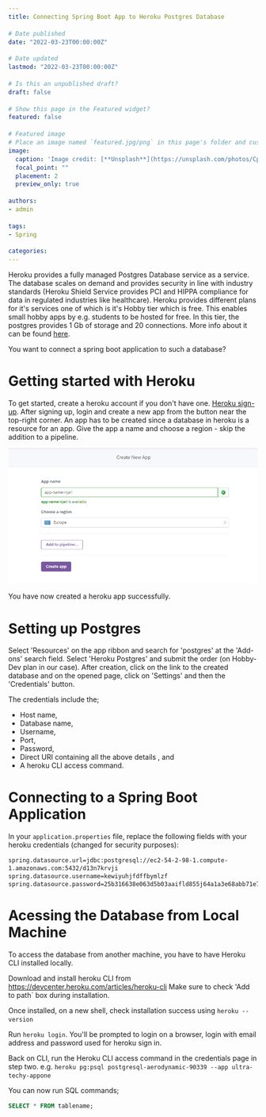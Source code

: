 ```yaml
---
title: Connecting Spring Boot App to Heroku Postgres Database

# Date published
date: "2022-03-23T00:00:00Z"

# Date updated
lastmod: "2022-03-23T00:00:00Z"

# Is this an unpublished draft?
draft: false

# Show this page in the Featured widget?
featured: false

# Featured image
# Place an image named `featured.jpg/png` in this page's folder and customize its options here.
image:
  caption: 'Image credit: [**Unsplash**](https://unsplash.com/photos/CpkOjOcXdUY)'
  focal_point: ""
  placement: 2
  preview_only: true

authors:
- admin

tags:
- Spring

categories:
---
```


Heroku provides a fully managed Postgres Database service as a service. The database scales on demand and provides security in line with industry standards (Heroku Shield Service
provides PCI and HIPPA compliance for data in regulated industries like healthcare).
Heroku provides different plans for it's services one of which is it's Hobby tier which is free. This enables small hobby apps by e.g. students to be hosted for free.
In this tier, the postgres provides 1 Gb of storage and 20 connections. More info about it can be found [here](https://www.heroku.com/postgres).

You want to connect a spring boot application to such a database?

# Getting started with Heroku
To get  started, create a heroku account if you don't have one. [Heroku sign-up](https://signup.heroku.com/login).
After signing up, login and create a new app from the button near the top-right corner. An app has to be created since a database in heroku is a
resource for an app. Give the app a name and choose a region - skip the addition to a pipeline.

![Create App](/content/post/spring-heroku-postgres/heroku-create-app.png)

You have now created a heroku app successfully.

# Setting up Postgres
Select 'Resources' on the app ribbon and search for 'postgres' at the 'Add-ons' search field. Select 'Heroku Postgres' and
submit the order (on Hobby-Dev plan in our case). After creation, click on the
link to the created database and on the opened page, click on 'Settings' and then the 'Credentials' button.

The credentials include the;
- Host name,
- Database name,
- Username,
- Port,
- Password,
- Direct URI containing all the above details , and
- A heroku CLI access command.

# Connecting to a Spring Boot Application
In your `application.properties` file, replace the following fields with your heroku credentials (changed for security purposes):

```properties
spring.datasource.url=jdbc:postgresql://ec2-54-2-98-1.compute-1.amazonaws.com:5432/d13n7krvji
spring.datasource.username=kewiyuhjfdffbymlzf
spring.datasource.password=25b316638e063d5b03aaifld855j64a1a3e68abb71e71f64f56999ba13680d
```

# Acessing the Database from Local Machine
To access the database from another machine, you have to have Heroku CLI installed locally.

Download and install heroku CLI from https://devcenter.heroku.com/articles/heroku-cli
Make sure to check 'Add to path` box during installation.

Once installed, on a new shell, check installation success using `heroku --version`

Run `heroku login`. You'll be prompted to login on a browser, login with email address and
password used for heroku sign in.

Back on CLI, run the Heroku CLI access command in the credentials page in step two. e.g. `heroku pg:psql postgresql-aerodynamic-90339 --app ultra-techy-appone`

You can now run SQL commands;
```sql
SELECT * FROM tablename;
```

